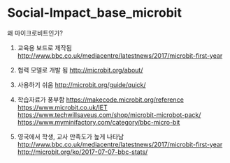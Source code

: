 # Social-Impact_base_microbit

왜 마이크로비트인가?


1. 교육용 보드로 제작됨
http://www.bbc.co.uk/mediacentre/latestnews/2017/microbit-first-year

2. 협력 모델로 개발 됨
http://microbit.org/about/

3. 사용하기 쉬움
http://microbit.org/guide/quick/

4. 학습자료가 풍부함
https://makecode.microbit.org/reference
https://www.microbit.co.uk/IET
https://www.techwillsaveus.com/shop/microbit-microbot-pack/
https://www.myminifactory.com/category/bbc-micro-bit

5. 영국에서 학생, 교사 만족도가 높게 나타남
http://www.bbc.co.uk/mediacentre/latestnews/2017/microbit-first-year
http://microbit.org/ko/2017-07-07-bbc-stats/

